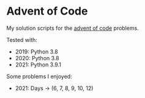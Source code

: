 # Advent of Code

My solution scripts for the [advent of code](https://adventofcode.com/) problems.

Tested with:
- 2019: Python 3.8
- 2020: Python 3.8
- 2021: Python 3.9.1

Some problems I enjoyed:
- 2021: Days -> (6, 7, 8, 9, 10, 12)
